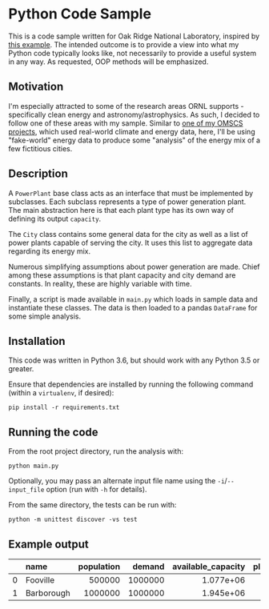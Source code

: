 # Python Code Sample

This is a code sample written for Oak Ridge National Laboratory, inspired by [this example](https://github.com/ornl-training/code-sample-examples). The intended outcome is to provide a view into what my Python code typically looks like, not necessarily to provide a useful system in any way. As requested, OOP methods will be  emphasized.

## Motivation
I'm especially attracted to some of the research areas ORNL supports - specifically clean energy and astronomy/astrophysics. As such, I decided to follow one of these areas with my sample. Similar to [one of my OMSCS projects](https://cse6242-sp19-g52-dashapp.herokuapp.com/), which used real-world climate and energy data, here, I'll be using "fake-world" energy data to produce some "analysis" of the energy mix of a few fictitious cities.

## Description
A `PowerPlant` base class acts as an interface that must be implemented by subclasses. Each subclass represents a type of power generation plant. The main abstraction here is that each plant type has its own way of defining its output `capacity`.

The `City` class contains some general data for the city as well as a list of power plants capable of serving the city. It uses this list to aggregate data regarding its energy mix.

Numerous simplifying assumptions about power generation are made. Chief among these assumptions is that plant capacity and city demand are constants. In reality, these are highly variable with time.

Finally, a script is made available in `main.py` which loads in sample data and instantiate these classes. The data is then loaded to a pandas `DataFrame` for some simple analysis.

## Installation

This code was written in Python 3.6, but should work with any Python 3.5 or greater.

Ensure that dependencies are installed by running the following command (within a `virtualenv`, if desired):

```
pip install -r requirements.txt
```

## Running the code

From the root project directory, run the analysis with:

```
python main.py
```

Optionally, you may pass an alternate input file name using the `-i`/`--input_file` option (run with `-h` for details).

From the same directory, the tests can be run with:

```
python -m unittest discover -vs test
```

## Example output
|    | name       |   population |   demand |   available_capacity |   plant_count |   demand_per_capita |   pct_demand_satisfied |
|---:|:-----------|-------------:|---------:|---------------------:|--------------:|--------------------:|-----------------------:|
|  0 | Fooville   |       500000 |  1000000 |            1.077e+06 |             5 |                   2 |                  107.7 |
|  1 | Barborough |      1000000 |  1000000 |            1.945e+06 |             7 |                   1 |                  194.5 |
